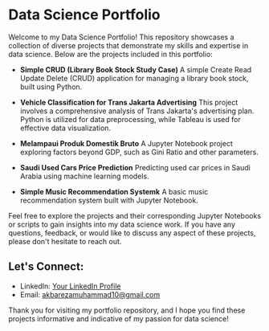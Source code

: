 # Data Science Portfolio

Welcome to my Data Science Portfolio! This repository showcases a collection of diverse projects that demonstrate my skills and expertise in data science. Below are the projects included in this portfolio:

- **Simple CRUD (Library Book Stock Study Case)**
A simple Create Read Update Delete (CRUD) application for managing a library book stock, built using Python.

- **Vehicle Classification for Trans Jakarta Advertising**
This project involves a comprehensive analysis of Trans Jakarta's advertising plan. Python is utilized for data preprocessing, while Tableau is used for effective data visualization.

- **Melampaui Produk Domestik Bruto**
  A Jupyter Notebook project exploring factors beyond GDP, such as Gini Ratio and other parameters.

- **Saudi Used Cars Price Prediction**
  Predicting used car prices in Saudi Arabia using machine learning models.

- **Simple Music Recommendation Systemk**
  A basic music recommendation system built with Jupyter Notebook.

Feel free to explore the projects and their corresponding Jupyter Notebooks or scripts to gain insights into my data science work. If you have any questions, feedback, or would like to discuss any aspect of these projects, please don't hesitate to reach out.

## Let's Connect:
- LinkedIn: [Your LinkedIn Profile](https://www.linkedin.com/in/yourusername)
- Email: akbarezamuhammad10@gmail.com

Thank you for visiting my portfolio repository, and I hope you find these projects informative and indicative of my passion for data science!